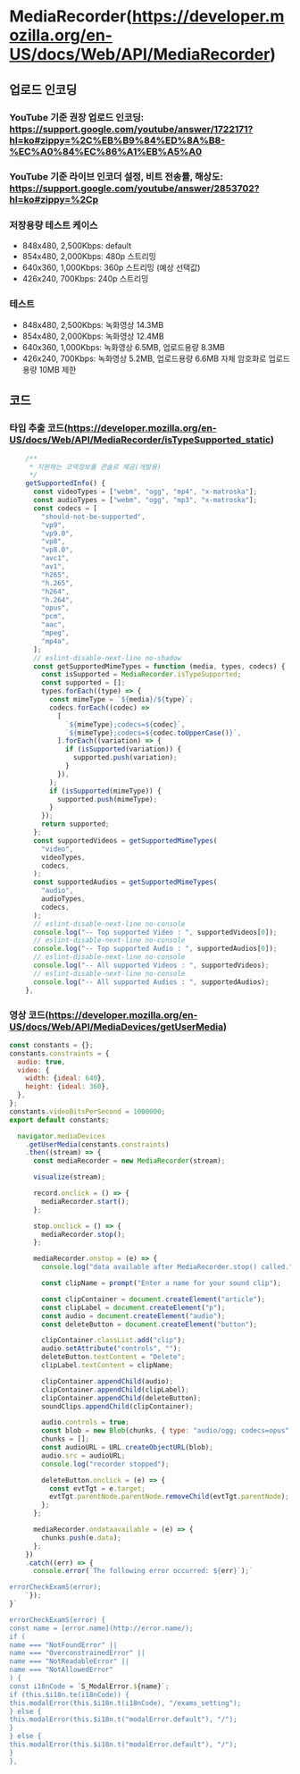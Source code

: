 # MediaRecorder(https://developer.mozilla.org/en-US/docs/Web/API/MediaRecorder)
## 업로드 인코딩
### YouTube 기준 권장 업로드 인코딩: https://support.google.com/youtube/answer/1722171?hl=ko#zippy=%2C%EB%B9%84%ED%8A%B8-%EC%A0%84%EC%86%A1%EB%A5%A0
### YouTube 기준 라이브 인코더 설정, 비트 전송률, 해상도: https://support.google.com/youtube/answer/2853702?hl=ko#zippy=%2Cp
### 저장용량 테스트 케이스
* 848x480, 2,500Kbps: default
* 854x480, 2,000Kbps: 480p 스트리밍
* 640x360, 1,000Kbps: 360p 스트리밍 (예상 선택값)
* 426x240, 700Kbps: 240p 스트리밍
### 테스트
* 848x480, 2,500Kbps: 녹화영상 14.3MB
* 854x480, 2,000Kbps: 녹화영상 12.4MB
* 640x360, 1,000Kbps: 녹화영상 6.5MB, 업로드용량 8.3MB
* 426x240, 700Kbps: 녹화영상 5.2MB, 업로드용량 6.6MB
자체 암호화로 업로드 용량 10MB 제한
## 코드
### 타입 추출 코드(https://developer.mozilla.org/en-US/docs/Web/API/MediaRecorder/isTypeSupported_static)
```javascript
    /**
     * 지원하는 코덱정보를 콘솔로 제공(개발용)
     */
    getSupportedInfo() {
      const videoTypes = ["webm", "ogg", "mp4", "x-matroska"];
      const audioTypes = ["webm", "ogg", "mp3", "x-matroska"];
      const codecs = [
        "should-not-be-supported",
        "vp9",
        "vp9.0",
        "vp8",
        "vp8.0",
        "avc1",
        "av1",
        "h265",
        "h.265",
        "h264",
        "h.264",
        "opus",
        "pcm",
        "aac",
        "mpeg",
        "mp4a",
      ];
      // eslint-disable-next-line no-shadow
      const getSupportedMimeTypes = function (media, types, codecs) {
        const isSupported = MediaRecorder.isTypeSupported;
        const supported = [];
        types.forEach((type) => {
          const mimeType = `${media}/${type}`;
          codecs.forEach((codec) =>
            [
              `${mimeType};codecs=${codec}`,
              `${mimeType};codecs=${codec.toUpperCase()}`,
            ].forEach((variation) => {
              if (isSupported(variation)) {
                supported.push(variation);
              }
            }),
          );
          if (isSupported(mimeType)) {
            supported.push(mimeType);
          }
        });
        return supported;
      };
      const supportedVideos = getSupportedMimeTypes(
        "video",
        videoTypes,
        codecs,
      );
      const supportedAudios = getSupportedMimeTypes(
        "audio",
        audioTypes,
        codecs,
      );
      // eslint-disable-next-line no-console
      console.log("-- Top supported Video : ", supportedVideos[0]);
      // eslint-disable-next-line no-console
      console.log("-- Top supported Audio : ", supportedAudios[0]);
      // eslint-disable-next-line no-console
      console.log("-- All supported Videos : ", supportedVideos);
      // eslint-disable-next-line no-console
      console.log("-- All supported Audios : ", supportedAudios);
    },
```
### 영상 코드(https://developer.mozilla.org/en-US/docs/Web/API/MediaDevices/getUserMedia)
```javascript
const constants = {};
constants.constraints = {
  audio: true,
  video: {
    width: {ideal: 640},
    height: {ideal: 360},
  },
};
constants.videoBitsPerSecond = 1000000;
export default constants;
```
```javascript
  navigator.mediaDevices
    .getUserMedia(constants.constraints)
    .then((stream) => {
      const mediaRecorder = new MediaRecorder(stream);

      visualize(stream);

      record.onclick = () => {
        mediaRecorder.start();
      };

      stop.onclick = () => {
        mediaRecorder.stop();
      };

      mediaRecorder.onstop = (e) => {
        console.log("data available after MediaRecorder.stop() called.");

        const clipName = prompt("Enter a name for your sound clip");

        const clipContainer = document.createElement("article");
        const clipLabel = document.createElement("p");
        const audio = document.createElement("audio");
        const deleteButton = document.createElement("button");

        clipContainer.classList.add("clip");
        audio.setAttribute("controls", "");
        deleteButton.textContent = "Delete";
        clipLabel.textContent = clipName;

        clipContainer.appendChild(audio);
        clipContainer.appendChild(clipLabel);
        clipContainer.appendChild(deleteButton);
        soundClips.appendChild(clipContainer);

        audio.controls = true;
        const blob = new Blob(chunks, { type: "audio/ogg; codecs=opus" });
        chunks = [];
        const audioURL = URL.createObjectURL(blob);
        audio.src = audioURL;
        console.log("recorder stopped");

        deleteButton.onclick = (e) => {
          const evtTgt = e.target;
          evtTgt.parentNode.parentNode.removeChild(evtTgt.parentNode);
        };
      };

      mediaRecorder.ondataavailable = (e) => {
        chunks.push(e.data);
      };
    })
    .catch((err) => {
      console.error(`The following error occurred: ${err}`);`

errorCheckExamS(error);
    `});
}`

errorCheckExamS(error) {
const name = [error.name](http://error.name/);
if (
name === "NotFoundError" ||
name === "OverconstrainedError" ||
name === "NotReadableError" ||
name === "NotAllowedError"
) {
const i18nCode = `S_ModalError.${name}`;
if (this.$i18n.te(i18nCode)) {
this.modalError(this.$i18n.t(i18nCode), "/exams_setting");
} else {
this.modalError(this.$i18n.t("modalError.default"), "/");
}
} else {
this.modalError(this.$i18n.t("modalError.default"), "/");
}
},
```
